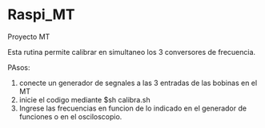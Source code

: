 # Raspi_MT
Proyecto MT

Esta rutina permite calibrar en simultaneo los 3 conversores de frecuencia.

PAsos:

1) conecte un generador de segnales a las 3 entradas de las bobinas en el MT
2) inicie el codigo mediante
$sh calibra.sh
3) Ingrese las frecuencias en funcion de lo indicado en el generador de funciones o en el osciloscopio.
